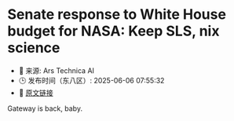 # Senate response to White House budget for NASA: Keep SLS, nix science
- 📅 来源: Ars Technica AI
- 🕒 发布时间（东八区）: 2025-06-06 07:55:32
- 🔗 [原文链接](https://arstechnica.com/space/2025/06/senate-response-to-white-house-budget-for-nasa-keep-sls-nix-science/)

Gateway is back, baby.